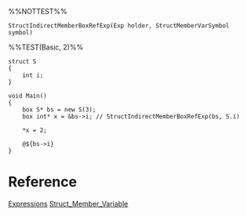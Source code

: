 %%NOTTEST%%
```
StructIndirectMemberBoxRefExp(Exp holder, StructMemberVarSymbol symbol)
```

%%TEST(Basic, 2)%%
```
struct S
{
	int i;
}

void Main()
{
	box S* bs = new S(3);
	box int* x = &bs->i; // StructIndirectMemberBoxRefExp(bs, S.i)

	*x = 2;

	@${bs->i}
}
```

# Reference
[Expressions](Expressions.md)
[Struct_Member_Variable](Struct_Member_Variable.md)